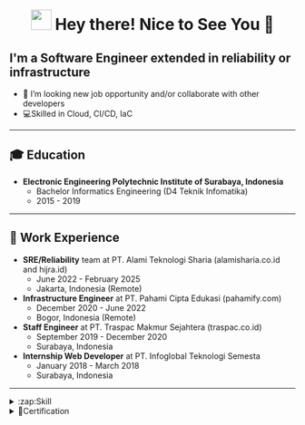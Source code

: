 <h1 align="center"> <img src="https://emojis.slackmojis.com/emojis/images/1531849430/4246/blob-sunglasses.gif?1531849430" width="36"/> Hey there! Nice to See You 👋 </h1>

## I'm a Software Engineer extended in reliability or infrastructure

- 👯 I’m looking new job opportunity and/or collaborate with other developers
- 💻Skilled in Cloud, CI/CD, IaC
---

## 🎓 Education
- **Electronic Engineering Polytechnic Institute of Surabaya, Indonesia**
  - Bachelor Informatics Engineering (D4 Teknik Infomatika)
  - 2015 - 2019

---
## 💼 Work Experience

- **SRE/Reliability** team at PT. Alami Teknologi Sharia (alamisharia.co.id and hijra.id)
  - June 2022 - February 2025
  - Jakarta, Indonesia (Remote)
- **Infrastructure Engineer** at PT. Pahami Cipta Edukasi (pahamify.com)
  - December 2020 - June 2022
  - Bogor, Indonesia (Remote)
- **Staff Engineer** at PT. Traspac Makmur Sejahtera (traspac.co.id)
  - September 2019 - December 2020
  - Surabaya, Indonesia
- **Internship Web Developer** at PT. Infoglobal Teknologi Semesta
  - January 2018 - March 2018
  - Surabaya, Indonesia
---

<details>
  <summary>:zap:Skill</summary>
  
<!--START_SECTION:activity-->
- GCP/AWS/Digital Ocean Cloud
- Linux
- K8s
- Golang
- Terraform
<!--END_SECTION:activity-->

</details>

<details>
  <summary>📜Certification</summary>

- [Certified Kubernetes Administrator (CKA)](https://ti-user-certificates.s3.amazonaws.com/e0df7fbf-a057-42af-8a1f-590912be5460/58980c0f-6733-4a5d-8a6a-964174fc161d-ainun-abdullah-2cfec862-bd49-4a0f-91df-c173b4db293c-certificate.pdf)

</details>

